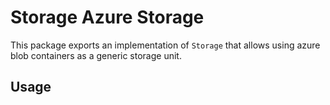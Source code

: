 # Storage Azure Storage

This package exports an implementation of `Storage` that allows using azure blob
containers as a generic storage unit.

## Usage
